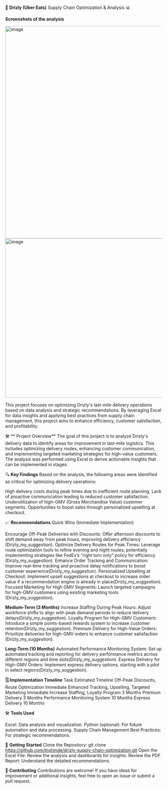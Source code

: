 
🚚 **Drizly (Uber Eats)** Supply Chain Optimization & Analysis 📊

**Screenshots of the analysis**

<img width="681" alt="image" src="https://github.com/user-attachments/assets/f08cd171-32c1-4602-85b5-79a12be44356">

<img width="511" alt="image" src="https://github.com/user-attachments/assets/12f83580-c461-4226-aaa1-c2d251744be6">

This project focuses on optimizing Drizly's last-mile delivery operations based on data analysis and strategic recommendations. By leveraging Excel for data insights and applying best practices from supply chain management, this project aims to enhance efficiency, customer satisfaction, and profitability.

🛠️ ** Project Overview**
The goal of this project is to analyze Drizly's delivery data to identify areas for improvement in last-mile logistics. This includes optimizing delivery routes, enhancing customer communication, and implementing targeted marketing strategies for high-value customers. The analysis was performed using Excel to derive actionable insights that can be implemented in stages.

🔍 **Key Findings**
Based on the analysis, the following areas were identified as critical for optimizing delivery operations:

High delivery costs during peak times due to inefficient route planning.
Lack of proactive communication leading to reduced customer satisfaction.
Underutilization of high-GMV (Gross Merchandise Value) customer segments.
Opportunities to boost sales through personalized upselling at checkout.

📈 **Recommendations**
Quick Wins (Immediate Implementation)

Encourage Off-Peak Deliveries with Discounts: Offer afternoon discounts to shift demand away from peak hours, improving delivery efficiency​(Drizly_my_suggestion).
Optimize Delivery Routes for Peak Times: Leverage route optimization tools to refine evening and night routes, potentially implementing strategies like FedEx’s "right turn only" policy for efficiency​(Drizly_my_suggestion).
Enhance Order Tracking and Communication: Improve real-time tracking and proactive delay notifications to boost customer experience​(Drizly_my_suggestion).
Personalized Upselling at Checkout: Implement upsell suggestions at checkout to increase order value if a recommendation engine is already in place​(Drizly_my_suggestion).
Focused Marketing for High GMV Segments: Launch targeted campaigns for high-GMV customers using existing marketing tools​(Drizly_my_suggestion).

**Medium-Term (3 Months)**
Increase Staffing During Peak Hours: Adjust workforce shifts to align with peak demand periods to reduce delivery delays​(Drizly_my_suggestion).
Loyalty Program for High-GMV Customers: Introduce a simple points-based rewards system to increase customer retention​(Drizly_my_suggestion).
Premium Delivery for High-Value Orders: Prioritize deliveries for high-GMV orders to enhance customer satisfaction​(Drizly_my_suggestion).

**Long-Term (10 Months)**
Automated Performance Monitoring System: Set up automated tracking and reporting for delivery performance metrics across different regions and time slots​(Drizly_my_suggestion).
Express Delivery for High-GMV Orders: Implement express delivery options, starting with a pilot in select regions​(Drizly_my_suggestion).

**🗓️ Implementation Timeline**
Task	Estimated Timeline
Off-Peak Discounts, Route Optimization	Immediate
Enhanced Tracking, Upselling, Targeted Marketing	Immediate
Increase Staffing, Loyalty Program	3 Months
Premium Delivery	3 Months
Performance Monitoring System	10 Months
Express Delivery	10 Months

🛠️ **Tools Used**

Excel: Data analysis and visualization.
Python (optional): For future automation and data processing.
Supply Chain Management Best Practices: For strategic recommendations.

🚀 **Getting Started**
Clone the Repository:
git clone https://github.com/tnshinde/drizly-supply-chain-optimization.git
Open the Excel File: Review the analysis and dashboards for insights.
Review the PDF Report: Understand the detailed recommendations.

🤝 **Contributing**
Contributions are welcome! If you have ideas for improvement or additional insights, feel free to open an issue or submit a pull request.



